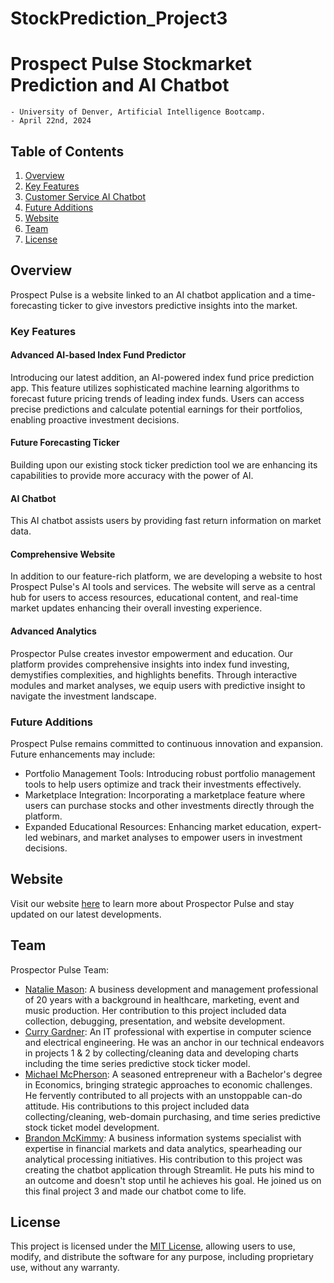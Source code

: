 # StockPrediction_Project3
# Prospect Pulse Stockmarket Prediction and AI Chatbot
    - University of Denver, Artificial Intelligence Bootcamp.
    - April 22nd, 2024

## Table of Contents

1. [Overview](#overview)
2. [Key Features](#key-features)
3. [Customer Service AI Chatbot](https://e42ahokzontvlp74j4vruc.streamlit.app/)
4. [Future Additions](#future-additions)
5. [Website](#website)
6. [Team](#team)
7. [License](#license)
   
## Overview

Prospect Pulse is a website linked to an AI chatbot application and a time-forecasting ticker to give investors predictive insights into the market. 

### Key Features

#### Advanced AI-based Index Fund Predictor
Introducing our latest addition, an AI-powered index fund price prediction app. This feature utilizes sophisticated machine learning algorithms to forecast future pricing trends of leading index funds. Users can access precise predictions and calculate potential earnings for their portfolios, enabling proactive investment decisions.

#### Future Forecasting Ticker
Building upon our existing stock ticker prediction tool we are enhancing its capabilities to provide more accuracy with the power of AI.

#### AI Chatbot

This AI chatbot assists users by providing fast return information on market data. 

#### Comprehensive Website
In addition to our feature-rich platform, we are developing a website to host Prospect Pulse's AI tools and services. The website will serve as a central hub for users to access resources, educational content, and real-time market updates enhancing their overall investing experience.


#### Advanced Analytics

Prospector Pulse creates investor empowerment and education. Our platform provides comprehensive insights into index fund investing, demystifies complexities, and highlights benefits. Through interactive modules and market analyses, we equip users with predictive insight to navigate the investment landscape.

### Future Additions

Prospect Pulse remains committed to continuous innovation and expansion. Future enhancements may include:

- Portfolio Management Tools: Introducing robust portfolio management tools to help users optimize and track their investments effectively.
- Marketplace Integration: Incorporating a marketplace feature where users can purchase stocks and other investments directly through the platform.
- Expanded Educational Resources: Enhancing market education, expert-led webinars, and market analyses to empower users in investment decisions.

## Website

Visit our website [here](https://mikeamcpherson.wixsite.com/my-site/home) to learn more about Prospector Pulse and stay updated on our latest developments.

## Team

Prospector Pulse Team:

- [Natalie Mason](https://www.linkedin.com/in/captainnatalie/): A business development and management professional of 20 years with a background in healthcare, marketing, event and music production. Her contribution to this project included data collection, debugging, presentation, and website development.
- [Curry Gardner](https://www.linkedin.com/in/curry-gardner/): An IT professional with expertise in computer science and electrical engineering.
He was an anchor in our technical endeavors in projects 1 & 2 by collecting/cleaning data and developing charts including the time series predictive stock ticker model.
- [Michael McPherson](https://www.linkedin.com/in/michael-mcpherson-012475290/): A seasoned entrepreneur with a Bachelor's degree in Economics, bringing strategic approaches to economic challenges. He fervently contributed to all projects with an unstoppable can-do attitude. His contributions to this project included data collecting/cleaning, web-domain purchasing, and time series predictive stock ticket model development.
- [Brandon McKimmy](https://www.linkedin.com/in/brandon-mckimmy/): A business information systems specialist with expertise in financial markets and data analytics, spearheading our analytical processing initiatives. His contribution to this project was creating the chatbot application through Streamlit. He puts his mind to an outcome and doesn't stop until he achieves his goal. He joined us on this final project 3 and made our chatbot come to life.


## License

This project is licensed under the [MIT License](LICENSE), allowing users to use, modify, and distribute the software for any purpose, including proprietary use, without any warranty.

